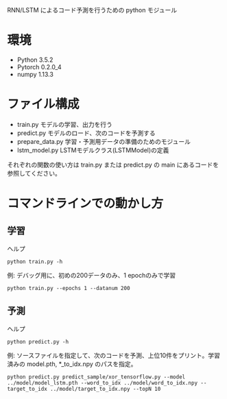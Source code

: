 RNN/LSTM によるコード予測を行うための python モジュール

# 環境

* Python 3.5.2
* Pytorch 0.2.0_4
* numpy 1.13.3

# ファイル構成

* train.py  モデルの学習、出力を行う
* predict.py  モデルのロード、次のコードを予測する
* prepare_data.py  学習・予測用データの準備のためのモジュール
* lstm_model.py  LSTMモデルクラス(LSTMModel)の定義

それぞれの関数の使い方は train.py または predict.py の main にあるコードを参照してください。

# コマンドラインでの動かし方

## 学習

ヘルプ

`python train.py -h`

例: デバッグ用に、初めの200データのみ、1 epochのみで学習

`python train.py --epochs 1 --datanum 200`

## 予測

ヘルプ

`python predict.py -h`

例: ソースファイルを指定して、次のコードを予測、上位10件をプリント。学習済みの model.pth, *_to_idx.npy のパスを指定。

`python predict.py predict_sample/xor_tensorflow.py --model ../model/model_lstm.pth --word_to_idx ../model/word_to_idx.npy --target_to_idx ../model/target_to_idx.npy --topN 10`

